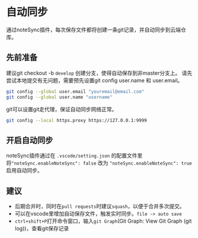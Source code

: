 # 自动同步

通过noteSync插件，每次保存文件都将创建一条git记录，并自动同步到云端仓库。

## 先前准备

建议git checkout -b  `develop` 创建分支，使得自动保存到非master分支上。
请先尝试本地提交有无问题，需要预先设置git config user.name 和 user.email。

```bash
git config --global user.email "youremail@email.com"
git config --global user.name "username"
```

git可以设置git走代理，保证自动同步网络正常。

```bash
git config --local https.proxy https://127.0.0.1:9999
```

## 开启自动同步

noteSync插件通过在 `.vscode/setting.json` 的配置文件里
将`"noteSync.enableNoteSync": false` 改为 `"noteSync.enableNoteSync": true` 启用自动同步。

## 建议

- 后期合并时，同时在`pull requests`时建议`squash`，以便于合并多次提交。
- 可以在vscode里增加自动保存文件，触发实时同步。`file -> auto save`
- `ctrl+shift+P`打开命令窗口，输入`git Graph`(Git Graph: View Git Graph (git log))，查看git保存记录
